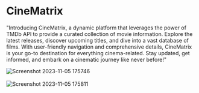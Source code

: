 # CineMatrix
"Introducing CineMatrix, a dynamic platform that leverages the power of TMDb API to provide a curated collection of movie information. Explore the latest releases, discover upcoming titles, and dive into a vast database of films. With user-friendly navigation and comprehensive details, CineMatrix is your go-to destination for everything cinema-related. Stay updated, get informed, and embark on a cinematic journey like never before!"

![Screenshot 2023-11-05 175746](https://github.com/Abhi-raam/CineMatrix/assets/99189749/49ea6a70-81d4-46c1-93aa-3a8794f87398)
  <br/>
  <br/>
![Screenshot 2023-11-05 175811](https://github.com/Abhi-raam/CineMatrix/assets/99189749/6aadd19b-193f-46d1-8750-21c96c330793)
